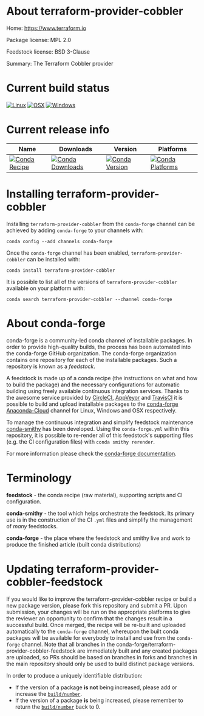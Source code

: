 About terraform-provider-cobbler
================================

Home: https://www.terraform.io

Package license: MPL 2.0

Feedstock license: BSD 3-Clause

Summary: The Terraform Cobbler provider



Current build status
====================

[![Linux](https://img.shields.io/circleci/project/github/conda-forge/terraform-provider-cobbler-feedstock/master.svg?label=Linux)](https://circleci.com/gh/conda-forge/terraform-provider-cobbler-feedstock)
[![OSX](https://img.shields.io/travis/conda-forge/terraform-provider-cobbler-feedstock/master.svg?label=macOS)](https://travis-ci.org/conda-forge/terraform-provider-cobbler-feedstock)
[![Windows](https://img.shields.io/appveyor/ci/conda-forge/terraform-provider-cobbler-feedstock/master.svg?label=Windows)](https://ci.appveyor.com/project/conda-forge/terraform-provider-cobbler-feedstock/branch/master)

Current release info
====================

| Name | Downloads | Version | Platforms |
| --- | --- | --- | --- |
| [![Conda Recipe](https://img.shields.io/badge/recipe-terraform--provider--cobbler-green.svg)](https://anaconda.org/conda-forge/terraform-provider-cobbler) | [![Conda Downloads](https://img.shields.io/conda/dn/conda-forge/terraform-provider-cobbler.svg)](https://anaconda.org/conda-forge/terraform-provider-cobbler) | [![Conda Version](https://img.shields.io/conda/vn/conda-forge/terraform-provider-cobbler.svg)](https://anaconda.org/conda-forge/terraform-provider-cobbler) | [![Conda Platforms](https://img.shields.io/conda/pn/conda-forge/terraform-provider-cobbler.svg)](https://anaconda.org/conda-forge/terraform-provider-cobbler) |

Installing terraform-provider-cobbler
=====================================

Installing `terraform-provider-cobbler` from the `conda-forge` channel can be achieved by adding `conda-forge` to your channels with:

```
conda config --add channels conda-forge
```

Once the `conda-forge` channel has been enabled, `terraform-provider-cobbler` can be installed with:

```
conda install terraform-provider-cobbler
```

It is possible to list all of the versions of `terraform-provider-cobbler` available on your platform with:

```
conda search terraform-provider-cobbler --channel conda-forge
```


About conda-forge
=================

conda-forge is a community-led conda channel of installable packages.
In order to provide high-quality builds, the process has been automated into the
conda-forge GitHub organization. The conda-forge organization contains one repository
for each of the installable packages. Such a repository is known as a *feedstock*.

A feedstock is made up of a conda recipe (the instructions on what and how to build
the package) and the necessary configurations for automatic building using freely
available continuous integration services. Thanks to the awesome service provided by
[CircleCI](https://circleci.com/), [AppVeyor](https://www.appveyor.com/)
and [TravisCI](https://travis-ci.org/) it is possible to build and upload installable
packages to the [conda-forge](https://anaconda.org/conda-forge)
[Anaconda-Cloud](https://anaconda.org/) channel for Linux, Windows and OSX respectively.

To manage the continuous integration and simplify feedstock maintenance
[conda-smithy](https://github.com/conda-forge/conda-smithy) has been developed.
Using the ``conda-forge.yml`` within this repository, it is possible to re-render all of
this feedstock's supporting files (e.g. the CI configuration files) with ``conda smithy rerender``.

For more information please check the [conda-forge documentation](https://conda-forge.org/docs/).

Terminology
===========

**feedstock** - the conda recipe (raw material), supporting scripts and CI configuration.

**conda-smithy** - the tool which helps orchestrate the feedstock.
                   Its primary use is in the construction of the CI ``.yml`` files
                   and simplify the management of *many* feedstocks.

**conda-forge** - the place where the feedstock and smithy live and work to
                  produce the finished article (built conda distributions)


Updating terraform-provider-cobbler-feedstock
=============================================

If you would like to improve the terraform-provider-cobbler recipe or build a new
package version, please fork this repository and submit a PR. Upon submission,
your changes will be run on the appropriate platforms to give the reviewer an
opportunity to confirm that the changes result in a successful build. Once
merged, the recipe will be re-built and uploaded automatically to the
`conda-forge` channel, whereupon the built conda packages will be available for
everybody to install and use from the `conda-forge` channel.
Note that all branches in the conda-forge/terraform-provider-cobbler-feedstock are
immediately built and any created packages are uploaded, so PRs should be based
on branches in forks and branches in the main repository should only be used to
build distinct package versions.

In order to produce a uniquely identifiable distribution:
 * If the version of a package **is not** being increased, please add or increase
   the [``build/number``](https://conda.io/docs/user-guide/tasks/build-packages/define-metadata.html#build-number-and-string).
 * If the version of a package **is** being increased, please remember to return
   the [``build/number``](https://conda.io/docs/user-guide/tasks/build-packages/define-metadata.html#build-number-and-string)
   back to 0.

